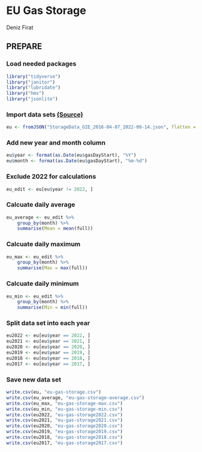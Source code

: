 EU Gas Storage
================
Deniz Firat

## PREPARE

### Load needed packages

``` r
library("tidyverse")
library("janitor")
library("lubridate")
library("hms")
library("jsonlite")
```

### Import data sets [(Source)](https://agsi.gie.eu/)

``` r
eu <- fromJSON("StorageData_GIE_2016-04-07_2022-09-14.json", flatten = TRUE)
```

### Add new year and month column

``` r
eu$year <- format(as.Date(eu$gasDayStart), "%Y")
eu$month <- format(as.Date(eu$gasDayStart), "%m-%d")
```

### Exclude 2022 for calculations

``` r
eu_edit <- eu[eu$year != 2022, ]
```

### Calcuate daily average

``` r
eu_average <- eu_edit %>% 
    group_by(month) %>% 
    summarise(Mean = mean(full))
```

### Calcuate daily maximum

``` r
eu_max <- eu_edit %>% 
    group_by(month) %>% 
    summarise(Max = max(full))
```

### Calcuate daily minimum

``` r
eu_min <- eu_edit %>% 
    group_by(month) %>% 
    summarise(Min = min(full))
```

### Split data set into each year

``` r
eu2022 <- eu[eu$year == 2022, ]
eu2021 <- eu[eu$year == 2021, ]
eu2020 <- eu[eu$year == 2020, ]
eu2019 <- eu[eu$year == 2019, ]
eu2018 <- eu[eu$year == 2018, ]
eu2017 <- eu[eu$year == 2017, ]
```

### Save new data set

``` r
write.csv(eu, "eu-gas-storage.csv")
write.csv(eu_average, "eu-gas-storage-average.csv")
write.csv(eu_max, "eu-gas-storage-max.csv")
write.csv(eu_min, "eu-gas-storage-min.csv")
write.csv(eu2022, "eu-gas-storage2022.csv")
write.csv(eu2021, "eu-gas-storage2021.csv")
write.csv(eu2020, "eu-gas-storage2020.csv")
write.csv(eu2019, "eu-gas-storage2019.csv")
write.csv(eu2018, "eu-gas-storage2018.csv")
write.csv(eu2017, "eu-gas-storage2017.csv")
```
